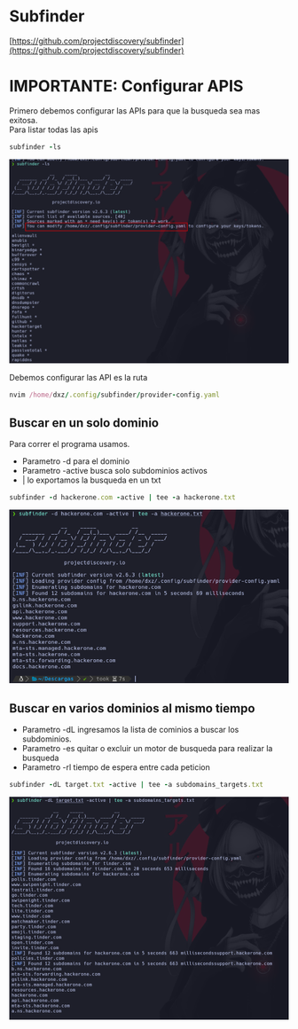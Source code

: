 # Subfinder

[https://github.com/projectdiscovery/subfinder](https://github.com/projectdiscovery/subfinder)

# IMPORTANTE: Configurar APIS

Primero debemos configurar las APIs para que la busqueda sea mas exitosa.\
Para listar todas las apis

```ruby
subfinder -ls
```

![label text](imgs/01.png)

Debemos configurar las API es la ruta

```ruby
nvim /home/dxz/.config/subfinder/provider-config.yaml
```

## Buscar en un solo dominio

Para correr el programa usamos.
* Parametro -d para el dominio
* Parametro -active busca solo subdominios activos
* | lo exportamos la busqueda en un txt

```ruby
subfinder -d hackerone.com -active | tee -a hackerone.txt
```

![label text](imgs/02.png)


## Buscar en varios dominios al mismo tiempo

* Parametro -dL ingresamos la lista de cominios a buscar los subdominios.
* Parametro -es quitar o excluir un motor de busqueda para realizar la busqueda
* Parametro -rl tiempo de espera entre cada peticion

```ruby
subfinder -dL target.txt -active | tee -a subdomains_targets.txt
```

![label text](imgs/03.png)













